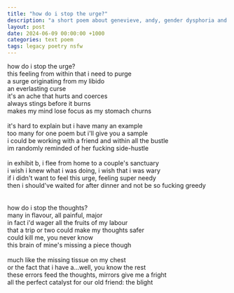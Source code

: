 ```yaml
---
title: "how do i stop the urge?"
description: "a short poem about genevieve, andy, gender dysphoria and a period of time where my libido decided to go a little off the rails."
layout: post
date: 2024-06-09 00:00:00 +1000
categories: text poem
tags: legacy poetry nsfw
---
```

how do i stop the urge?<br>
this feeling from within that i need to purge<br>
a surge originating from my libido<br>
an everlasting curse<br>
it's an ache that hurts and coerces<br>
always stings before it burns<br>
makes my mind lose focus as my stomach churns<br>
<br>
it's hard to explain but i have many an example<br>
too many for one poem but i'll give you a sample<br>
i could be working with a friend and within all the bustle<br>
im randomly reminded of her fucking side-hustle<br>
<br>
in exhibit b, i flee from home to a couple's sanctuary<br>
i wish i knew what i was doing, i wish that i was wary<br>
if i didn't want to feel this urge, feeling super needy<br>
then i should've waited for after dinner and not be so fucking greedy<br>
<br>
<br>
how do i stop the thoughts?<br>
many in flavour, all painful, major<br>
in fact i'd wager all the fruits of my labour<br>
that a trip or two could make my thoughts safer<br>
could kill me, you never know<br>
this brain of mine's missing a piece though<br>
<br>
much like the missing tissue on my chest<br>
or the fact that i have a...well, you know the rest<br>
these errors feed the thoughts, mirrors give me a fright<br>
all the perfect catalyst for our old friend: the blight<br>

